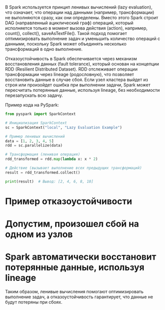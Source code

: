 В Spark используется принцип ленивых вычислений (lazy evaluation), что означает, что операции над данными (например, трансформации) не выполняются сразу, как они определены. Вместо этого Spark строит DAG (направленный ациклический граф) операций, который исполняется только в момент вызова действия (action), например, count(), collect(), saveAsTextFile(). Такой подход помогает оптимизировать выполнение задач и уменьшить количество операций с данными, поскольку Spark может объединять несколько трансформаций в одно выполнение.

Отказоустойчивость в Spark обеспечивается через механизм восстановления данных (fault tolerance), который основан на концепции RDD (Resilient Distributed Dataset). RDD отслеживает операции трансформации через lineage (родословную), что позволяет восстановить данные в случае сбоя. Если узел кластера выйдет из строя или произойдет ошибка при выполнении задачи, Spark может пересчитать потерянные данные, используя lineage, без необходимости перезапускать всю задачу.

Пример кода на PySpark:
```python
from pyspark import SparkContext

# Инициализация SparkContext
sc = SparkContext("local", "Lazy Evaluation Example")

# Пример ленивых вычислений
data = [1, 2, 3, 4, 5]
rdd = sc.parallelize(data)

# Трансформация (ленивая операция)
rdd_transformed = rdd.map(lambda x: x * 2)

# Действие (вызывает выполнение всех предыдущих трансформаций)
result = rdd_transformed.collect()

print(result)  # Вывод: [2, 4, 6, 8, 10]
```
# Пример отказоустойчивости
# Допустим, произошел сбой на одном из узлов
# Spark автоматически восстановит потерянные данные, используя lineage

Таким образом, ленивые вычисления помогают оптимизировать выполнение задач, а отказоустойчивость гарантирует, что данные не будут потеряны при сбоях.
